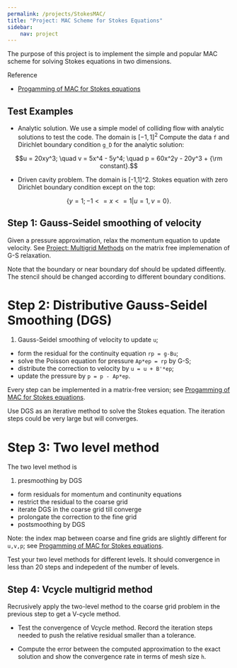```yaml
---
permalink: /projects/StokesMAC/
title: "Project: MAC Scheme for Stokes Equations"
sidebar:
    nav: project
---
```



The purpose of this project is to implement the simple and popular MAC scheme for solving Stokes equations in two dimensions. 

Reference
* [Progamming of MAC for Stokes equations](http://math.uci.edu/~chenlong/226/MACcode.pdf)

## Test Examples

* Analytic solution. We use a simple model of colliding flow with
analytic solutions to test the code. The domain is $[-1,1]^2$  Compute the data `f` and Dirichlet boundary condition `g_D` for the analytic solution:

$$u = 20xy^3; \quad v = 5x^4 - 5y^4; \quad p = 60x^2y - 20y^3 + {\rm constant}.$$

* Driven cavity problem. The domain is [-1,1]^2. Stokes equation with zero Dirichlet boundary condition except on the top:

$$ \{ y=1; -1 <= x <= 1 | u = 1, v = 0 \}.$$

## Step 1: Gauss-Seidel smoothing of velocity

Given a pressure approximation, relax the momentum equation to update velocity. See [Project: Multigrid Methods](projectMG.md) on the matrix free implemenation of G-S relaxation.

Note that the boundary or near boundary dof should be updated diffeently. The stencil should be changed according to different boundary conditions.

# Step 2: Distributive Gauss-Seidel Smoothing (DGS)

1. Gauss-Seidel smoothing of velocity to update `u`;
* form the residual for the continuity equation `rp = g-Bu`;
* solve the Poisson equation for pressure `Ap*ep = rp` by G-S;
* distribute the correction to velocity by `u = u + B'*ep`;
* update the pressure by `p = p - Ap*ep`.

Every step can be implemented in a matrix-free version; see  [Progamming of MAC for Stokes equations](http://math.uci.edu/~chenlong/226/MACcode.pdf).

Use DGS as an iterative method to solve the Stokes equation. The iteration steps could be very large but will converges.

# Step 3: Two level method

The two level method is

1. presmoothing by DGS
* form residuals for momentum and continunity equations
* restrict the residual to the coarse grid
* iterate DGS in the coarse grid till converge
* prolongate the correction to the fine grid
* postsmoothing by DGS

Note: the index map between coarse and fine grids are slightly different for `u,v,p`; see  [Progamming of MAC for Stokes equations](http://math.uci.edu/~chenlong/226/MACcode.pdf).

Test your two level methods for different levels. It should convergence in less than 20 steps and indepedent of the number of levels.

## Step 4: Vcycle multigrid method

Recrusively apply the two-level method to the coarse grid problem
in the previous step to get a V-cycle method.

* Test the convergence of Vcycle method. Record the iteration steps needed to push the relative residual smaller than a tolerance.

* Compute the error between the computed approximation to the exact solution and show the convergence rate in terms of mesh size `h`. 
